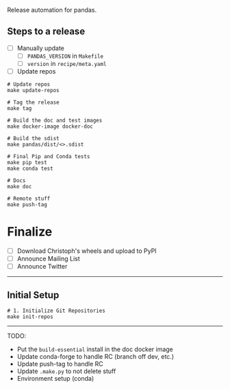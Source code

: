 Release automation for pandas.

## Steps to a release

- [  ] Manually update 
  - [  ] `PANDAS_VERSION` in `Makefile`
  - [  ]  `version` in `recipe/meta.yaml`
- [  ] Update repos

```
# Update repos
make update-repos

# Tag the release
make tag

# Build the doc and test images
make docker-image docker-doc

# Build the sdist
make pandas/dist/<>.sdist

# Final Pip and Conda tests
make pip test
make conda test

# Docs
make doc

# Remote stuff
make push-tag
```

# Finalize

- [  ] Download Christoph's wheels and upload to PyPI
- [  ] Announce Mailing List
- [  ] Announce Twitter

-----

## Initial Setup

```
# 1. Initialize Git Repositories
make init-repos

``````

---

TODO:

- Put the `build-essential` install in the doc docker image
- Update conda-forge to handle RC (branch off dev, etc.)
- Update push-tag to handle RC
- Update `.make.py` to not delete stuff
- Environment setup (conda)
